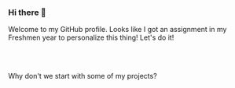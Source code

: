 ### Hi there 👋

<!--
**RAS06/RAS06** is a ✨ _special_ ✨ repository because its `README.md` (this file) appears on your GitHub profile.

Here are some ideas to get you started:

- 🔭 I’m currently working on ...
- 🌱 I’m currently learning ...
- 👯 I’m looking to collaborate on ...
- 🤔 I’m looking for help with ...
- 💬 Ask me about ...
- 📫 How to reach me: ...
- 😄 Pronouns: ...
- ⚡ Fun fact: ...
-->

<!DOCTYPE html>
<html>
  
  <p> Welcome to my GitHub profile. Looks like I got an assignment in my Freshmen year to personalize this thing! Let's do it!</p> <br> <br>
  <p> Why don't we start with some of my projects?</p>
  
  </html>
